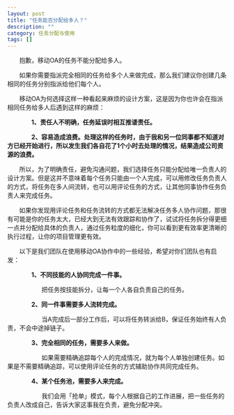 ```yaml
---
layout: post
title: "任务能否分配给多人？"
description: ""
category: 任务分配与使用
tags: []
---
```

&#160; &#160; &#160; &#160;抱歉，移动OA的任务不能分配给多人。

&#160; &#160; &#160; &#160;如果你需要指派完全相同的任务给多个人来做完成，那么我们建议你创建几条相同的任务分别指派给他们每个人。

&#160; &#160; &#160; &#160;移动OA为何选择这样一种看起来麻烦的设计方案，这是因为你也许会在指派相同任务给多人后遇到这样的麻烦：

&#160; &#160; &#160; &#160;&#160; &#160; &#160; &#160;**1、责任人不明确，任务延误时相互推诿责任。**

&#160; &#160; &#160; &#160;&#160; &#160; &#160; &#160;**2、容易造成浪费。处理这样的任务时，由于我和另一位同事都不知道对方已经开始进行，所以发生我们各自花了1个小时去处理的情况，结果造成公司资源的浪费。**

&#160; &#160; &#160; &#160;所以，为了明确责任，避免沟通问题，我们选择任务只能分配给唯一负责人的设计方案。但是这并不意味着每个任务只能由一个人完成，可以用修改任务负责人的方式，将任务在多人间流转，也可以用评论任务的方式，让其他同事协作任务负责人来完成任务。

&#160; &#160; &#160; &#160;如果你发现用评论任务和任务流转的方式都无法解决任务多人协作问题，那很有可能是你的任务太大，已经大到无法有效跟踪和协作了，试试将任务拆分得更细一点并分配给具体的负责人，通过任务粒度的细化，你可以看到更有效率更清晰的执行过程，让你的项目管理更有效。

&#160; &#160; &#160; &#160;以下是我们团队在使用移动OA协作中的一些经验，希望对你们团队也有启发：

&#160; &#160; &#160; &#160;&#160; &#160; &#160; &#160;**1、不同技能的人协同完成一件事。**

&#160; &#160; &#160; &#160;&#160; &#160; &#160; &#160;&#160; &#160; &#160;&#160;把任务按技能拆分，让每一个人各自负责自己的任务。

&#160; &#160; &#160; &#160;&#160; &#160; &#160; &#160;**2、同一件事需要多人流转完成。**

&#160; &#160; &#160; &#160;&#160; &#160; &#160; &#160;&#160; &#160; &#160;&#160;当A完成后一部分工作后，可以将任务转派给B，保证任务始终有人负责，不会中途掉链子。

&#160; &#160; &#160; &#160;&#160; &#160; &#160; &#160;**3、完全相同的任务，需要多人来做。**

&#160; &#160; &#160; &#160;&#160; &#160; &#160; &#160;&#160; &#160; &#160;&#160;如果需要精确追踪每个人的完成情况，就为每个人单独创建任务。如果是不需要精确追踪，可以使用评论任务的方式辅助协作共同完成任务。

&#160; &#160; &#160; &#160;&#160; &#160; &#160; &#160;**4、某个任务池，需要多人来完成。**

&#160; &#160; &#160; &#160;&#160; &#160; &#160; &#160;&#160; &#160; &#160;&#160;我们会用「抢单」模式，每个人根据自己的工作进展，把一些任务的负责人改成自己，告诉大家这事我在负责，避免分配冲突。

